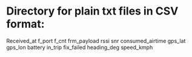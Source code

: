 # Directory for plain txt files in CSV format:

Received_at	f_port	f_cnt	frm_payload	rssi	snr	consumed_airtime	gps_lat	gps_lon	battery	in_trip	fix_failed	heading_deg	speed_kmph